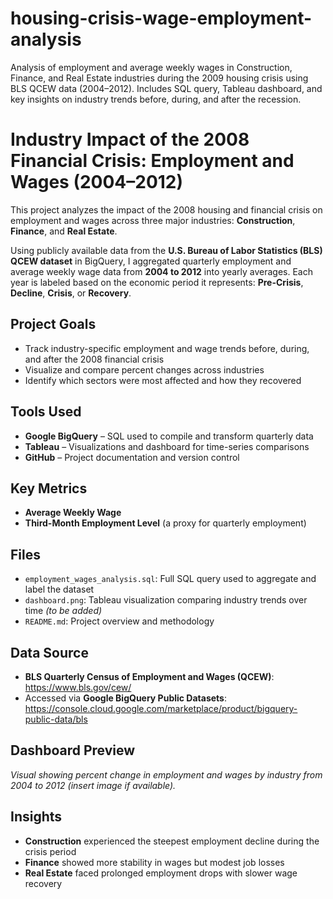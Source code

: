 # housing-crisis-wage-employment-analysis
Analysis of employment and average weekly wages in Construction, Finance, and Real Estate industries during the 2009 housing crisis using BLS QCEW data (2004–2012). Includes SQL query, Tableau dashboard, and key insights on industry trends before, during, and after the recession.
# Industry Impact of the 2008 Financial Crisis: Employment and Wages (2004–2012)

This project analyzes the impact of the 2008 housing and financial crisis on employment and wages across three major industries: **Construction**, **Finance**, and **Real Estate**.

Using publicly available data from the **U.S. Bureau of Labor Statistics (BLS) QCEW dataset** in BigQuery, I aggregated quarterly employment and average weekly wage data from **2004 to 2012** into yearly averages. Each year is labeled based on the economic period it represents: **Pre-Crisis**, **Decline**, **Crisis**, or **Recovery**.

## Project Goals

- Track industry-specific employment and wage trends before, during, and after the 2008 financial crisis  
- Visualize and compare percent changes across industries  
- Identify which sectors were most affected and how they recovered  

## Tools Used

- **Google BigQuery** – SQL used to compile and transform quarterly data  
- **Tableau** – Visualizations and dashboard for time-series comparisons  
- **GitHub** – Project documentation and version control  

## Key Metrics

- **Average Weekly Wage**  
- **Third-Month Employment Level** (a proxy for quarterly employment)  

## Files

- `employment_wages_analysis.sql`: Full SQL query used to aggregate and label the dataset  
- `dashboard.png`: Tableau visualization comparing industry trends over time *(to be added)*  
- `README.md`: Project overview and methodology  

## Data Source

- **BLS Quarterly Census of Employment and Wages (QCEW)**: https://www.bls.gov/cew/  
- Accessed via **Google BigQuery Public Datasets**: https://console.cloud.google.com/marketplace/product/bigquery-public-data/bls  

## Dashboard Preview

*Visual showing percent change in employment and wages by industry from 2004 to 2012 (insert image if available).*

## Insights

- **Construction** experienced the steepest employment decline during the crisis period  
- **Finance** showed more stability in wages but modest job losses  
- **Real Estate** faced prolonged employment drops with slower wage recovery 
